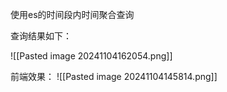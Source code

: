
使用es的时间段内时间聚合查询

查询结果如下：

![[Pasted image 20241104162054.png]]

前端效果：
![[Pasted image 20241104145814.png]]